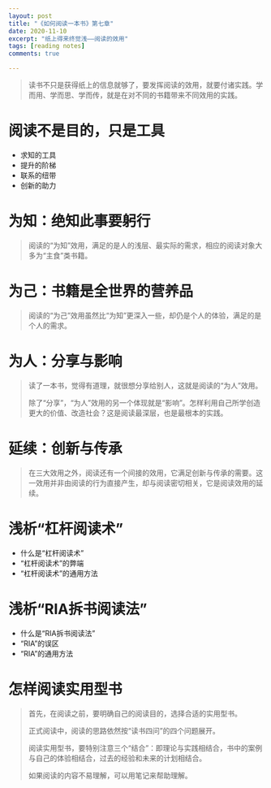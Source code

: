 ```yaml
---
layout: post
title: "《如何阅读一本书》第七章"
date: 2020-11-10
excerpt: "纸上得来终觉浅——阅读的效用"
tags: [reading notes]
comments: true

---
```


> 读书不只是获得纸上的信息就够了，要发挥阅读的效用，就要付诸实践。学而用、学而思、学而传，就是在对不同的书籍带来不同效用的实践。

# 阅读不是目的，只是工具

- 求知的工具
- 提升的阶梯
- 联系的纽带
- 创新的助力

# 为知：绝知此事要躬行

> 阅读的“为知”效用，满足的是人的浅层、最实际的需求，相应的阅读对象大多为“主食”类书籍。

# 为己：书籍是全世界的营养品

> 阅读的“为己”效用虽然比“为知”更深入一些，却仍是个人的体验，满足的是个人的需求。

# 为人：分享与影响

> 读了一本书，觉得有道理，就很想分享给别人，这就是阅读的“为人”效用。
>
> 除了“分享”，“为人”效用的另一个体现就是“影响”。怎样利用自己所学创造更大的价值、改造社会？这是阅读最深层，也是最根本的实践。

# 延续：创新与传承

> 在三大效用之外，阅读还有一个间接的效用，它满足创新与传承的需要。这一效用并非由阅读的行为直接产生，却与阅读密切相关，它是阅读效用的延续。

# 浅析“杠杆阅读术”

- 什么是“杠杆阅读术”
- “杠杆阅读术”的弊端
- “杠杆阅读术”的通用方法

# 浅析“RIA拆书阅读法”

- 什么是“RIA拆书阅读法”
- “RIA”的误区
- “RIA”的通用方法

# 怎样阅读实用型书

> 首先，在阅读之前，要明确自己的阅读目的，选择合适的实用型书。
>
> 正式阅读中，阅读的思路依然按“读书四问”的四个问题展开。
>
> 阅读实用型书，要特别注意三个“结合”：即理论与实践相结合，书中的案例与自己的体验相结合，过去的经验和未来的计划相结合。
>
> 如果阅读的内容不易理解，可以用笔记来帮助理解。